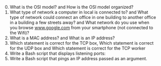 0. What is the OSI model? and How is the OSI model organized?
1. What type of network a computer in local is connected to? and What type of network could connect an office in one building to another office in a building a few streets away? and What network do you use when you browse www.google.com from your smartphone (not connected to the Wifi)?
2. What is a MAC address? and What is an IP address?
3. Which statement is correct for the TCP box, Which statement is correct for the UDP box and Which statement is correct for the TCP worker
4. Write a Bash script that displays listening ports:
5. Write a Bash script that pings an IP address passed as an argument.
